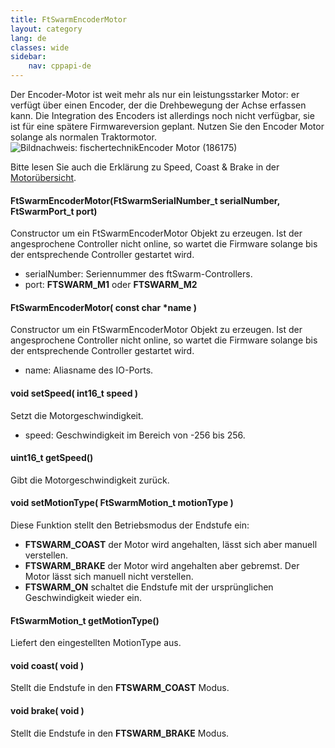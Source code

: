 ```yaml
---
title: FtSwarmEncoderMotor
layout: category
lang: de
classes: wide
sidebar:
    nav: cppapi-de
---
```

<div class="apicontainer">
    <div class="apileft">
        Der Encoder-Motor ist weit mehr als nur ein leistungsstarker Motor: er verfügt über einen Encoder, der die Drehbewegung der Achse erfassen kann. Die Integration des Encoders ist allerdings noch nicht verfügbar, sie ist für eine spätere Firmwareversion geplant. Nutzen Sie den Encoder Motor solange als normalen Traktormotor.
    </div>
    <div class="apiright apiimg"><img title="Bildnachweis: fischertechnik" src="/assets/img/motor/motor-encoder.png">Encoder Motor (186175)</div>
</div>

Bitte lesen Sie auch die Erklärung zu Speed, Coast & Brake in der [Motorübersicht](../motor/).

#### FtSwarmEncoderMotor(FtSwarmSerialNumber_t serialNumber, FtSwarmPort_t port)

Constructor um ein FtSwarmEncoderMotor Objekt zu erzeugen. Ist der angesprochene Controller nicht online, so wartet die Firmware solange bis der entsprechende Controller gestartet wird.

- serialNumber: Seriennummer des ftSwarm-Controllers.
- port: **FTSWARM_M1** oder **FTSWARM_M2**

#### FtSwarmEncoderMotor( const char *name )

Constructor um ein FtSwarmEncoderMotor Objekt zu erzeugen. Ist der angesprochene Controller nicht online, so wartet die Firmware solange bis der entsprechende Controller gestartet wird.

- name: Aliasname des IO-Ports.

#### void setSpeed( int16_t speed )

Setzt die Motorgeschwindigkeit.

- speed: Geschwindigkeit im Bereich von -256 bis 256.

#### uint16_t getSpeed()

Gibt die Motorgeschwindigkeit zurück.

#### void setMotionType( FtSwarmMotion_t motionType )

Diese Funktion stellt den Betriebsmodus der Endstufe ein:
- **FTSWARM_COAST** der Motor wird angehalten, lässt sich aber manuell verstellen.
- **FTSWARM_BRAKE** der Motor wird angehalten aber gebremst. Der Motor lässt sich manuell nicht verstellen.
- **FTSWARM_ON** schaltet die Endstufe mit der ursprünglichen Geschwindigkeit wieder ein.

#### FtSwarmMotion_t getMotionType()

Liefert den eingestellten MotionType aus.

#### void coast( void )

Stellt die Endstufe in den **FTSWARM_COAST** Modus.

#### void brake( void )

Stellt die Endstufe in den **FTSWARM_BRAKE** Modus.